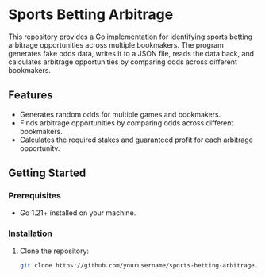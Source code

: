 # Sports Betting Arbitrage

This repository provides a Go implementation for identifying sports betting arbitrage opportunities across multiple bookmakers. The program generates fake odds data, writes it to a JSON file, reads the data back, and calculates arbitrage opportunities by comparing odds across different bookmakers.

## Features

- Generates random odds for multiple games and bookmakers.
- Finds arbitrage opportunities by comparing odds across different bookmakers.
- Calculates the required stakes and guaranteed profit for each arbitrage opportunity.

## Getting Started

### Prerequisites

- Go 1.21+ installed on your machine.

### Installation

1. Clone the repository:

   ```sh
   git clone https://github.com/yourusername/sports-betting-arbitrage.git

